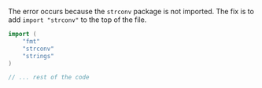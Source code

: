 The error occurs because the `strconv` package is not imported. The fix is to add `import "strconv"` to the top of the file.

```go
import (
	"fmt"
	"strconv"
	"strings"
)

// ... rest of the code
```
